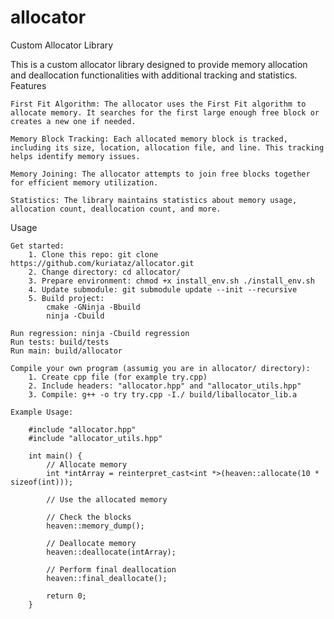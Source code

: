 # allocator

Custom Allocator Library

This is a custom allocator library designed to provide memory allocation and deallocation functionalities with additional tracking and statistics.
Features

    First Fit Algorithm: The allocator uses the First Fit algorithm to allocate memory. It searches for the first large enough free block or creates a new one if needed.

    Memory Block Tracking: Each allocated memory block is tracked, including its size, location, allocation file, and line. This tracking helps identify memory issues.

    Memory Joining: The allocator attempts to join free blocks together for efficient memory utilization.

    Statistics: The library maintains statistics about memory usage, allocation count, deallocation count, and more.


Usage

    Get started:
        1. Clone this repo: git clone https://github.com/kuriataz/allocator.git
        2. Change directory: cd allocator/
        3. Prepare environment: chmod +x install_env.sh ./install_env.sh
        4. Update submodule: git submodule update --init --recursive
        5. Build project:
            cmake -GNinja -Bbuild
            ninja -Cbuild

    Run regression: ninja -Cbuild regression
    Run tests: build/tests
    Run main: build/allocator

    Compile your own program (assumig you are in allocator/ directory):
        1. Create cpp file (for example try.cpp)
        2. Include headers: "allocator.hpp" and "allocator_utils.hpp"
        3. Compile: g++ -o try try.cpp -I./ build/liballocator_lib.a

    Example Usage:

        #include "allocator.hpp"
        #include "allocator_utils.hpp"

        int main() {
            // Allocate memory
            int *intArray = reinterpret_cast<int *>(heaven::allocate(10 * sizeof(int)));

            // Use the allocated memory

            // Check the blocks
            heaven::memory_dump();

            // Deallocate memory
            heaven::deallocate(intArray);

            // Perform final deallocation
            heaven::final_deallocate();

            return 0;
        }
